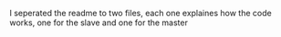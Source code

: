 I seperated the readme to two files, each one explaines how the code works, one for the slave and one for the master
